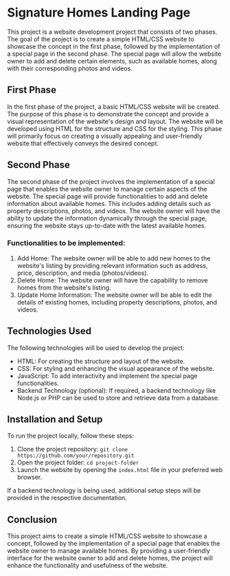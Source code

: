 # Signature Homes Landing Page

This project is a website development project that consists of two phases. The goal of the project is to create a simple HTML/CSS website to showcase the concept in the first phase, followed by the implementation of a special page in the second phase. The special page will allow the website owner to add and delete certain elements, such as available homes, along with their corresponding photos and videos.

## First Phase

In the first phase of the project, a basic HTML/CSS website will be created. The purpose of this phase is to demonstrate the concept and provide a visual representation of the website's design and layout. The website will be developed using HTML for the structure and CSS for the styling. This phase will primarily focus on creating a visually appealing and user-friendly website that effectively conveys the desired concept.

## Second Phase

The second phase of the project involves the implementation of a special page that enables the website owner to manage certain aspects of the website. The special page will provide functionalities to add and delete information about available homes. This includes adding details such as property descriptions, photos, and videos. The website owner will have the ability to update the information dynamically through the special page, ensuring the website stays up-to-date with the latest available homes.

### Functionalities to be implemented:

1. Add Home: The website owner will be able to add new homes to the website's listing by providing relevant information such as address, price, description, and media (photos/videos).
2. Delete Home: The website owner will have the capability to remove homes from the website's listing.
3. Update Home Information: The website owner will be able to edit the details of existing homes, including property descriptions, photos, and videos.

## Technologies Used

The following technologies will be used to develop the project:

- HTML: For creating the structure and layout of the website.
- CSS: For styling and enhancing the visual appearance of the website.
- JavaScript: To add interactivity and implement the special page functionalities.
- Backend Technology (optional): If required, a backend technology like Node.js or PHP can be used to store and retrieve data from a database.

## Installation and Setup

To run the project locally, follow these steps:

1. Clone the project repository: `git clone https://github.com/your/repository.git`
2. Open the project folder: `cd project-folder`
3. Launch the website by opening the `index.html` file in your preferred web browser.

If a backend technology is being used, additional setup steps will be provided in the respective documentation.

## Conclusion

This project aims to create a simple HTML/CSS website to showcase a concept, followed by the implementation of a special page that enables the website owner to manage available homes. By providing a user-friendly interface for the website owner to add and delete homes, the project will enhance the functionality and usefulness of the website.
